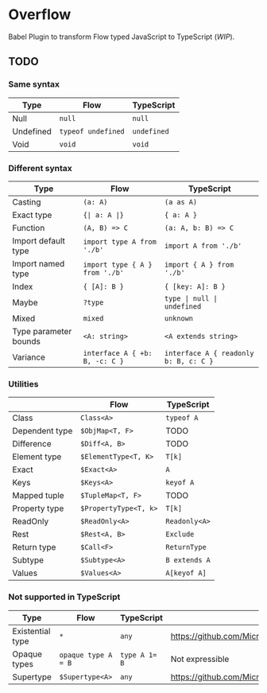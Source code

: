 # Overflow

Babel Plugin to transform Flow typed JavaScript to TypeScript (*WIP*).

## TODO

### Same syntax

| Type        | Flow               | TypeScript |
|-------------|--------------------|------------|
| Null        | `null`             | `null` |
| Undefined   | `typeof undefined` | `undefined` |
| Void        | `void`             | `void` |

### Different syntax

| Type                  | Flow                           | TypeScript |
|-----------------------|--------------------------------|------------|
| Casting               | `(a: A)`                       | `(a as A)` |
| Exact type            | `{\| a: A \|}`                 | `{ a: A }` |
| Function              | `(A, B) => C`                  | `(a: A, b: B) => C` |
| Import default type   | `import type A from './b'`     | `import A from './b'` |
| Import named type     | `import type { A } from './b'` | `import { A } from './b'` |
| Index                 | `{ [A]: B }`                   | `{ [key: A]: B }` |
| Maybe                 | `?type`                        | `type \| null \| undefined` |
| Mixed                 | `mixed`                        | `unknown` |
| Type parameter bounds | `<A: string>`                  | `<A extends string>` |
| Variance              | `interface A { +b: B, -c: C }` | `interface A { readonly b: B, c: C }` |

### Utilities

|                | Flow                  | TypeScript |
|----------------|-----------------------|------------|
| Class          | `Class<A>`            | `typeof A` |
| Dependent type | `$ObjMap<T, F>`       | TODO |
| Difference     | `$Diff<A, B>`         | TODO |
| Element type   | `$ElementType<T, K>`  | `T[k]` |
| Exact          | `$Exact<A>`           | `A` |
| Keys           | `$Keys<A>`            | `keyof A` |
| Mapped tuple   | `$TupleMap<T, F>`     | TODO |
| Property type  | `$PropertyType<T, k>` | `T[k]` |
| ReadOnly       | `$ReadOnly<A>`        | `Readonly<A>` |
| Rest           | `$Rest<A, B>`         | `Exclude` |
| Return type    | `$Call<F>`            | `ReturnType` |
| Subtype        | `$Subtype<A>`         | `B extends A` |
| Values         | `$Values<A>`          | `A[keyof A]` |

### Not supported in TypeScript
| Type             | Flow                | TypeScript    | Notes |
|------------------|---------------------|---------------|------|
| Existential type | `*`                 | `any`         | https://github.com/Microsoft/TypeScript/issues/14466 |
| Opaque types     | `opaque type A = B` | `type A 1= B` | Not expressible |
| Supertype        | `$Supertype<A>`     | `any`         | https://github.com/Microsoft/TypeScript/issues/14520 |
